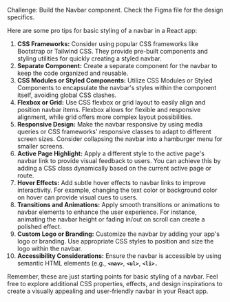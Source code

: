 Challenge: Build the Navbar component.
Check the Figma file for the design specifics.

Here are some pro tips for basic styling of a navbar in a React app:

1. **CSS Frameworks:** Consider using popular CSS frameworks like Bootstrap or Tailwind CSS. They provide pre-built components and styling utilities for quickly creating a styled navbar.
2. **Separate Component:** Create a separate component for the navbar to keep the code organized and reusable.
3. **CSS Modules or Styled Components:** Utilize CSS Modules or Styled Components to encapsulate the navbar's styles within the component itself, avoiding global CSS clashes.
4. **Flexbox or Grid:** Use CSS flexbox or grid layout to easily align and position navbar items. Flexbox allows for flexible and responsive alignment, while grid offers more complex layout possibilities.
5. **Responsive Design:** Make the navbar responsive by using media queries or CSS frameworks' responsive classes to adapt to different screen sizes. Consider collapsing the navbar into a hamburger menu for smaller screens.
6. **Active Page Highlight:** Apply a different style to the active page's navbar link to provide visual feedback to users. You can achieve this by adding a CSS class dynamically based on the current active page or route.
7. **Hover Effects:** Add subtle hover effects to navbar links to improve interactivity. For example, changing the text color or background color on hover can provide visual cues to users.
8. **Transitions and Animations:** Apply smooth transitions or animations to navbar elements to enhance the user experience. For instance, animating the navbar height or fading in/out on scroll can create a polished effect.
9. **Custom Logo or Branding:** Customize the navbar by adding your app's logo or branding. Use appropriate CSS styles to position and size the logo within the navbar.
10. **Accessibility Considerations:** Ensure the navbar is accessible by using semantic HTML elements (e.g., **`<nav>`**, **`<ul>`**, **`<li>.`**

Remember, these are just starting points for basic styling of a navbar. Feel free to explore additional CSS properties, effects, and design inspirations to create a visually appealing and user-friendly navbar in your React app.